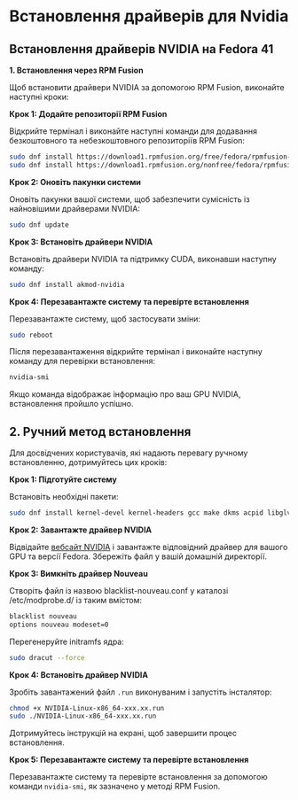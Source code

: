 # Встановлення драйверів для Nvidia

##

## Встановлення драйверів NVIDIA на Fedora 41

**1. Встановлення через RPM Fusion**

Щоб встановити драйвери NVIDIA за допомогою RPM Fusion, виконайте наступні кроки:

**Крок 1: Додайте репозиторії RPM Fusion**

Відкрийте термінал і виконайте наступні команди для додавання безкоштовного та небезкоштовного репозиторіїв RPM Fusion:

```bash
sudo dnf install https://download1.rpmfusion.org/free/fedora/rpmfusion-free-release-$(rpm -E %fedora).noarch.rpm
sudo dnf install https://download1.rpmfusion.org/nonfree/fedora/rpmfusion-nonfree-release-$(rpm -E %fedora).noarch.rpm
```

**Крок 2: Оновіть пакунки системи**

Оновіть пакунки вашої системи, щоб забезпечити сумісність із найновішими драйверами NVIDIA:

```bash
sudo dnf update
```

**Крок 3: Встановіть драйвери NVIDIA**

Встановіть драйвери NVIDIA та підтримку CUDA, виконавши наступну команду:

```bash
sudo dnf install akmod-nvidia
```

**Крок 4: Перезавантажте систему та перевірте встановлення**

Перезавантажте систему, щоб застосувати зміни:

```bash
sudo reboot
```

Після перезавантаження відкрийте термінал і виконайте наступну команду для перевірки встановлення:

```bash
nvidia-smi
```

Якщо команда відображає інформацію про ваш GPU NVIDIA, встановлення пройшло успішно.

## **2. Ручний метод встановлення**

Для досвідчених користувачів, які надають перевагу ручному встановленню, дотримуйтесь цих кроків:

**Крок 1: Підготуйте систему**

Встановіть необхідні пакети:

```bash
sudo dnf install kernel-devel kernel-headers gcc make dkms acpid libglvnd-glx libglvnd-opengl libglvnd-devel pkgconfig
```

**Крок 2: Завантажте драйвер NVIDIA**

Відвідайте [вебсайт NVIDIA](https://www.nvidia.com/Download/index.aspx) і завантажте відповідний драйвер для вашого GPU та версії Fedora. Збережіть файл у вашій домашній директорії.

**Крок 3: Вимкніть драйвер Nouveau**

Створіть файл із назвою blacklist-nouveau.conf у каталозі /etc/modprobe.d/ із таким вмістом:

```bash
blacklist nouveau
options nouveau modeset=0
```

Перегенеруйте initramfs ядра:

```bash
sudo dracut --force
```

**Крок 4: Встановіть драйвер NVIDIA**

Зробіть завантажений файл `.run` виконуваним і запустіть інсталятор:

```bash
chmod +x NVIDIA-Linux-x86_64-xxx.xx.run
sudo ./NVIDIA-Linux-x86_64-xxx.xx.run
```

Дотримуйтесь інструкцій на екрані, щоб завершити процес встановлення.

**Крок 5: Перезавантажте систему та перевірте встановлення**

Перезавантажте систему та перевірте встановлення за допомогою команди `nvidia-smi`, як зазначено у методі RPM Fusion.
